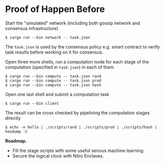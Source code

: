 # Proof of Happen Before

Start the "simulated" network (including both gossip network and consensus infrastructure)

```
$ cargo run --bin network -- task.json
```

The `task.json` is used by the consensus policy e.g. smart contract to verify task results before working on it for consensus.

Open three more shells, run a computation node for each stage of the computation (specified in `task.json`) in each of them

```
$ cargo run --bin compute -- task.json rand
$ cargo run --bin compute -- task.json prod
$ cargo run --bin compute -- task.json hash
```

Open one last shell and submit a computation task

```
$ cargo run --bin client
```

The result can be cross checked by pipelining the computation stages directly

```
$ echo -n hello | ./scripts/rand | ./scripts/prod | ./scripts/hash | hexdump -C
```

**Roadmap.**

* Fill the stage scripts with some useful serious machine learning.
* Secure the logical clock with Nitro Enclaves.